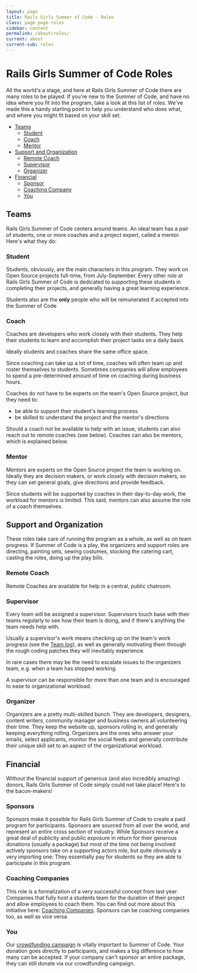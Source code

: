 ```yaml
---
layout: page
title: Rails Girls Summer of Code - Roles
class: page page-roles
sidebar: content
permalink: /about/roles/
current: about
current-sub: roles
---
```


<h1>Rails Girls Summer of Code Roles</h1>

All the world's a stage, and here at Rails Girls Summer of Code there are many
roles to be played.  If you're new to the Summer of Code, and have no idea
where you fit into the program, take a look at this list of roles.  We've made
this a handy starting point to help you understand who does what, and where you
might fit based on your skill set.

<ul>
  <li>
    <a href="#teams">Teams</a>
    <ul>
      <li><a href="#student">Student</a></li>
      <li><a href="#coach">Coach</a></li>
      <li><a href="#mentor">Mentor</a></li>
    </ul>
  </li>
  <li>
    <a href="#support">Support and Organization</a>
    <ul>
      <li><a href="#remote_coach">Remote Coach</a></li>
      <li><a href="#supervisor">Supervisor</a></li>
      <li><a href="#organizer">Organizer</a></li>
    </ul>
  </li>
  <li>
    <a href="#financial">Financial</a>
    <ul>
      <li><a href="#sponsors">Sponsor</a></li>
      <li><a href="#coaching_company">Coaching Company</a></li>
      <li><a href="#you">You</a></li>
    </ul>
  </li>
</ul>


<h2 id="teams">Teams</h2>

Rails Girls Summer of Code centers around teams. An ideal team has a pair of
students, one or more coaches and a project expert, called a mentor. Here's
what they do:

<h3 id="student">Student</h3>

Students, obviously, are the main characters in this program. They work on Open
Source projects full-time, from July-September. Every other role at Rails Girls
Summer of Code is dedicated to supporting these students in completing their
projects, and generally having a great learning experience.

Students also are the <strong>only</strong> people who will be remunerated if
accepted into the Summer of Code

<h3 id="coach">Coach</h3>

Coaches are developers who work closely with their students. They help their
students to learn and accomplish their project tasks on a daily basis.

Ideally students and coaches share the same office space.

Since coaching can take up a lot of time, coaches will often team up and roster
themselves to students. Sometimes companies will allow employees to spend a
pre-determined amount of time on coaching during business hours.

Coaches do not have to be experts on the team's Open Source project, but they
need to:

<ul>
  <li>be able to support their student's learning process</li>
  <li>be skilled to understand the project and the mentor's directions</li>
</ul>

Should a coach not be available to help with an issue, students can also reach
out to remote coaches (see below). Coaches can also be mentors, which is
explained below.

<h3 id="mentor">Mentor</h3>

Mentors are experts on the Open Source project the team is working on. Ideally
they are decision makers, or work closely with decision makers, so they can set
general goals, give directions and provide feedback.

Since students will be supported by coaches in their day-to-day work, the
workload for mentors is limited. This said, mentors can also assume the role of
a coach themselves.

<h2 id="support">Support and Organization</h2>

These roles take care of running the program as a whole, as well as on team
progress. If Summer of Code is a play, the organizers and support roles are
directing, painting sets, sewing costumes, stocking the catering cart, casting
the roles, doing up the play bills.

<h3 id="remote_coach">Remote Coach</h3>

Remote Coaches are available for help in a central, public chatroom.

<h3 id="supervisor">Supervisor</h3>

Every team will be assigned a supervisor. Supervisors touch base with their
teams regularly to see how their team is doing, and if there's anything the
team needs help with.

Usually a supervisor's work means checking up on the team's work progress (see
the [Team log](/students/log)), as well as generally motivating them
through the rough coding patches they will inevitably experience.

In rare cases there may be the need to escalate issues to the organizers team,
e.g. when a team has stopped working.

A supervisor can be responsible for more than one team and is encouraged to
ease to organizational workload.


<h3 id="organizer">Organizer</h3>

Organizers are a pretty multi-skilled bunch. They are developers, designers,
content writers, community manager and business owners all volunteering their
time. They keep the website up, sponsors rolling in, and generally keeping
everything rolling. Organizers are the ones who answer your emails, select
applicants, monitor the social feeds and generally contribute their unique
skill set to an aspect of the organizational workload.

<h2 id="financial">Financial</h2>

Without the financial support of generous (and also incredibly amazing) donors,
Rails Girls Summer of Code simply could not take place! Here's to the
bacon-makers!

<h3 id="sponsors">Sponsors</h3>

Sponsors make it possible for Rails Girls Summer of Code to create a paid
program for participants. Sponsors are sourced from all over the world, and
represent an entire cross section of industry. While Sponsors receive a great
deal of publicity and public exposure in return for their generous donations
(usually a package) but most of the time not being involved actively sponsors
take on a supporting actors role, but quite obviously a very importing one:
They essentially pay for students so they are able to participate in this
program.

<h3 id="coaching_company">Coaching Companies</h3>

This role is a formalization of a very successful concept from last year:
Companies that fully host a students team for the duration of their project and
allow employees to coach them. You can find out more about this initiative
here: [Coaching Companies](/guide/coaching-companies). Sponsors can be coaching
companies too, as well as vice versa

<h3 id="you">You</h3>

Our <a href="/campaign">crowdfunding campaign</a> is vitally important to
Summer of Code. Your donation goes directly to participants, and makes a big
difference to how many can be accepted. If your company can't sponsor an entire
package, they can still donate via our crowdfunding campaign.

